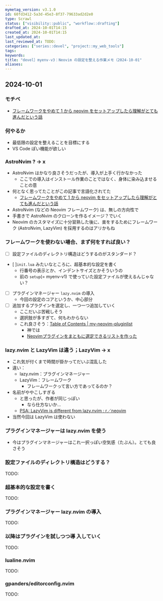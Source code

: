 ```yaml
---
mymetag_version: v3.1.0
id: 60fd3412-5a3d-45e3-8f37-79633ad2d2e0
type: Scrawl
status: ["visibility::public", "workflow::drafting"]
drafted_at: 2024-10-01T14:15
created_at: 2024-10-01T14:15
last_updated_at:
last_reviewed_at: TODO:
categories: ["series::devel", "project::my_web_tools"]
tags:
keywords:
title: "devel］myenv-v3：Neovim の設定を整える作業メモ（2024-10-01"
aliases:
---
```


## 2024-10-01

### モチベ

- [フレームワークをやめて 1 から neovim をセットアップしたら理解がとても進んだという話](https://zenn.dev/ganariya/articles/setup-neovim-from-scratch-instead-of-framework)

### 何やるか

- 最低限の設定を整えることを目標にする
- VS Code ぽい機能が欲しい

### AstroNvim ? -> x

- AstroNvim はかなり良さそうだったが、導入が上手く行かなかった
    - ここでの導入はインストール作業のことではなく、身体に染み込ませることの意
- 何となく思ってたことがこの記事で言語化されてた
    - [フレームワークをやめて 1 から neovim をセットアップしたら理解がとても進んだという話](https://zenn.dev/ganariya/articles/setup-neovim-from-scratch-instead-of-framework)
- AstroNvim (などの Neovim フレームワーク) は、無しの方向性で
- 手書きで AstroNvim のクローンを作るイメージ？でいく
- Neovim のカスタマイズに十分習熟した後に、楽をするためにフレームワーク (AstroNvim, LazyVim) を採用するのはアリかもね

### フレームワークを使わない場合、まず何をすれば良い？

- [ ] 設定ファイルのディレクトリ構造はどうするのがスタンダード？
- [ ]`init.lua` みたいなところに、超基本的な設定を書く
    - 行番号の表示とか、インデントサイズとかそういうの
    - 前の `setup`(= myenv-v1) で使っていた設定ファイルが使えるんじゃない？
- [ ] プラグインマネージャー `lazy.nvim` の導入
    - 今回の設定のコアというか、中心部分
- [ ] 追加するプラグインを選定し、一つ一つ追加していく
    - ここだいぶ苦戦しそう
    - 選択肢が多すぎて、何もわからない
    - これ良さそう：[Table of Contents | my-neovim-pluginlist](https://yutkat.github.io/my-neovim-pluginlist/go.html)
        - 神では
        - [Neovimプラグインをまともに選定できるリストを作った](https://zenn.dev/yutakatay/articles/neovim-pluginlist)

### lazy.nvim と LazyVim は違う；LazyVim -> x

- これ気が付くまで時間が掛かってだいぶ混乱した
- 違い：
    - lazy.nvim：プラグインマネージャー
    - LazyVim：フレームワーク
        - フレームワークって言い方であってるのか？
- 名前がややこしすぎる
    - と思ったが、作者が同じっぽい
        - なら仕方ないか…
    - [PSA: LazyVim is different from lazy.nvim : r／neovim](https://www.reddit.com/r/neovim/comments/12y8to6/psa_lazyvim_is_different_from_lazynvim/)
- 当然今回は LazyVim は使わない

### プラグインマネージャーは lazy.nvim を使う

- 今はプラグインマネージャーはこれ一択っぽい空気感（たぶん）。とても良さそう

### 設定ファイルのディレクトリ構造はどうする？

TODO:

### 超基本的な設定を書く

TODO:

### プラグインマネージャー lazy.nvim の導入

TODO:

### 以降はプラグインを試しつつ導    入していく

TODO:

### lualine.nvim

TODO:

### gpanders/editorconfig.nvim

TODO:
